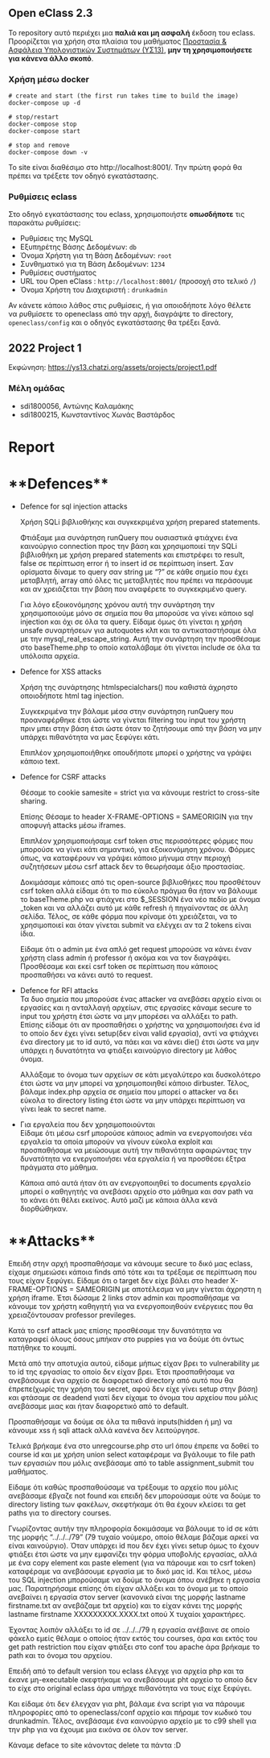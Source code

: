 ## Open eClass 2.3
 
Το repository αυτό περιέχει μια __παλιά και μη ασφαλή__ έκδοση του eclass.
Προορίζεται για χρήση στα πλαίσια του μαθήματος
[Προστασία & Ασφάλεια Υπολογιστικών Συστημάτων (ΥΣ13)](https://ys13.chatzi.org/), __μην τη
χρησιμοποιήσετε για κάνενα άλλο σκοπό__.
 
 
### Χρήση μέσω docker
```
# create and start (the first run takes time to build the image)
docker-compose up -d
 
# stop/restart
docker-compose stop
docker-compose start
 
# stop and remove
docker-compose down -v
```
 
To site είναι διαθέσιμο στο http://localhost:8001/. Την πρώτη φορά θα πρέπει να τρέξετε τον οδηγό εγκατάστασης.
 
 
### Ρυθμίσεις eclass
 
Στο οδηγό εγκατάστασης του eclass, χρησιμοποιήστε __οπωσδήποτε__ τις παρακάτω ρυθμίσεις:
 
- Ρυθμίσεις της MySQL
 - Εξυπηρέτης Βάσης Δεδομένων: `db`
 - Όνομα Χρήστη για τη Βάση Δεδομένων: `root`
 - Συνθηματικό για τη Βάση Δεδομένων: `1234`
- Ρυθμίσεις συστήματος
 - URL του Open eClass : `http://localhost:8001/` (προσοχή στο τελικό `/`)
 - Όνομα Χρήστη του Διαχειριστή : `drunkadmin`
 
Αν κάνετε κάποιο λάθος στις ρυθμίσεις, ή για οποιοδήποτε λόγο θέλετε να ρυθμίσετε
το openeclass από την αρχή, διαγράψτε το directory, `openeclass/config` και ο
οδηγός εγκατάστασης θα τρέξει ξανά.
 
## 2022 Project 1
 
Εκφώνηση: https://ys13.chatzi.org/assets/projects/project1.pdf
 
 
### Μέλη ομάδας
 
- sdi1800056, Αντώνης Καλαμάκης
- sdi1800215, Κωνσταντίνος Χωνάς Βαστάρδος
 
# Report
 
 
 
<h1> **Defences** </h1>
 
<ul>
<li> Defence for sql injection attacks</li>
 
Χρήση SQLi βιβλιοθήκης και συγκεκριμένα χρήση prepared statements.
  
Φτιάξαμε μια συνάρτηση runQuery που ουσιαστικά φτιάχνει ένα καινούργιο connection προς την βάση και χρησιμοποιεί την SQLi βιβλιοθήκη με χρήση prepared statements και επιστρέφει το result, false σε περίπτωση error ή το insert id σε περίπτωση insert. Σαν ορίσματα δίναμε το query σαν string με “?” σε κάθε σημείο που έχει μεταβλητή, array από όλες τις μεταβλητές που πρέπει να περάσουμε και αν χρειάζεται την βάση που αναφέρετε το συγκεκριμένο query. 
  
Για λόγο εξοικονόμησης χρόνου αυτή την συνάρτηση την χρησιμοποιούμε μόνο σε σημεία που θα μπορούσε να γίνει κάποιο sql injection και όχι σε όλα τα query. Είδαμε όμως ότι γίνεται η χρήση unsafe συναρτήσεων για autoquotes κλπ και τα αντικαταστήσαμε όλα με την mysql_real_escape_string.
Αυτή την συνάρτηση την προσθέσαμε στο baseTheme.php το οποίο καταλάβαμε ότι γίνεται include σε όλα τα υπόλοιπα αρχεία.
 
<li>Defence for XSS attacks</li>
 
Χρήση της συνάρτησης htmlspecialchars() που καθιστά άχρηστο οποιοδήποτε html tag injection.
 
Συγκεκριμένα την βάλαμε μέσα στην συνάρτηση runQuery που προαναφέρθηκε έτσι ώστε να γίνεται filtering του input του χρήστη πριν μπει στην βάση έτσι ώστε όταν το ζητήσουμε από την βάση να μην υπάρχει πιθανότητα να μας ξεφύγει κάτι.
 
Επιπλέον χρησιμοποιήθηκε  οπουδήποτε μπορεί ο χρήστης να γράψει κάποιο text.
 
 
<li>Defence for CSRF attacks</li>
 
Θέσαμε το cookie samesite = strict για να κάνουμε restrict to cross-site sharing.
 
Επίσης Θέσαμε to header X-FRAME-OPTIONS = SAMEORIGIN για την αποφυγή attacks μέσω iframes.
 
Επιπλέον χρησιμοποιήσαμε csrf token στις περισσότερες φόρμες που μπορούσε να γίνει κάτι σημαντικό, για εξοικονόμηση χρόνου. Φόρμες όπως, να καταφέρουν να γράψει κάποιο μήνυμα στην περιοχή συζητήσεων μέσω csrf attack δεν το θεωρήσαμε άξιο προστασίας.
  
Δοκιμάσαμε κάποιες από τις open-source βιβλιοθήκες που προσθέτουν csrf token αλλά είδαμε ότι το πιο εύκολο πράγμα θα ήταν να βάλουμε το baseTheme.php να φτιάχνει στο $_SESSION ένα νέο πεδίο με όνομα _token και να αλλάζει αυτό με κάθε refresh ή πηγαίνοντας σε άλλη σελίδα.  Τέλος, σε κάθε φόρμα που κρίναμε ότι χρειάζεται, να το χρησιμοποιεί και όταν γίνεται submit να ελέγχει αν τα 2 tokens είναι ίδια.
  
Είδαμε ότι ο admin με ένα απλό get request μπορούσε να κάνει έναν χρήστη class admin ή professor ή ακόμα και να τον διαγράψει. Προσθέσαμε και εκεί csrf token σε περίπτωση που κάποιος προσπαθήσει να κάνει αυτό το request. 
 
 
<li>Defence for RFI attacks</li>
Τα δυο σημεία που μπορούσε ένας attacker να ανεβάσει αρχείο είναι οι εργασίες και η ανταλλαγή αρχείων, στις εργασίες κάναμε secure το input του χρήστη έτσι ώστε να μην μπορέσει να αλλάξει το path. Επίσης είδαμε ότι αν προσπαθήσει ο χρήστης να χρησιμοποιήσει ένα id το οποίο δεν έχει γίνει setup(δεν είναι valid εργασία), αντί να φτιάχνει ένα directory με το id αυτό, να πάει και να κάνει die() έτσι ώστε να μην υπάρχει η δυνατότητα να φτιάξει καινούργιο directory με λάθος όνομα.
  
Αλλάξαμε το όνομα των αρχείων σε κάτι μεγαλύτερο και δυσκολότερο έτσι ώστε να μην μπορεί να χρησιμοποιηθεί κάποιο dirbuster. Τέλος, βάλαμε index.php αρχεία σε σημεία που μπορεί ο attacker να δει εύκολα το directory listing έτσι ώστε να μην υπάρχει περίπτωση να γίνει leak το secret name.  
 
<li>Για εργαλεία που δεν χρησιμοποιούνται</li>
Είδαμε ότι μέσω csrf μπορούσε κάποιος admin να ενεργοποιήσει νέα εργαλεία τα οποία μπορούν να γίνουν εύκολα exploit και προσπαθήσαμε να μειώσουμε αυτή την πιθανότητα αφαιρώντας την δυνατότητα να ενεργοποιήσει νέα εργαλεία ή να προσθέσει έξτρα πράγματα στο μάθημα.
  
Κάποια από αυτά ήταν ότι αν ενεργοποιηθεί το documents εργαλείο μπορεί ο καθηγητής να ανεβάσει αρχείο στο μάθημα και σαν path να το κάνει ότι θέλει εκείνος. Αυτό μαζί με κάποια άλλα κενά διορθώθηκαν. 
</ul>
 
<h1> **Attacks** </h1>
Επειδή στην αρχή προσπαθήσαμε να κάνουμε secure το δικό μας eclass, είχαμε σημειώσει κάποια finds από τότε και τα τρέξαμε σε περίπτωση που τους είχαν ξεφύγει. Είδαμε ότι ο target δεν είχε βάλει στο header  X-FRAME-OPTIONS = SAMEORIGIN με αποτέλεσμα να μην γίνεται άχρηστη η χρήση iframe. Έτσι δώσαμε 2 links στον admin και προσπαθήσαμε να κάνουμε τον χρήστη καθηγητή για να ενεργοποιηθούν ενέργειες που θα χρειαζόντουσαν professor previleges. 

Κατά το csrf attack μας επίσης προσθέσαμε την δυνατότητα να καταγραφεί όλους όσους μπήκαν στο puppies για να δούμε ότι όντως πατήθηκε το κουμπί.

Μετά από την αποτυχία αυτού, είδαμε μήπως είχαν βρει το vulnerability με το id της εργασίας το οποίο δεν είχαν βρει. Έτσι προσπαθήσαμε να ανεβάσουμε ένα αρχείο σε διαφορετικό directory από αυτό που θα έπρεπε(χωρίς την χρήση του secret, αφού δεν είχε γίνει setup στην βάση) και φτάσαμε σε deadend γιατί δεν είχαμε το όνομα του αρχείου που μόλις ανεβάσαμε μιας και ήταν διαφορετικό από το default.

Προσπαθήσαμε να δούμε σε όλα τα πιθανά inputs(hidden ή μη) να κάνουμε xss ή sqli attack αλλά κανένα δεν λειτούργησε.

Τελικά βρήκαμε ένα στο unregcourse.php στο url όπου έπρεπε να δοθεί το course id και με χρήση union select καταφέραμε να βγάλουμε το file path των εργασιών που μόλις ανεβάσαμε από το table assignment_submit του μαθήματος.

Είδαμε ότι καθώς προσπαθούσαμε να τρέξουμε το αρχείο που μόλις ανεβάσαμε έβγαζε not found και επειδή δεν μπορούσαμε ούτε να δούμε το directory listing των φακέλων, σκεφτήκαμε ότι θα έχουν κλείσει τα get paths για το directory courses. 

Γνωρίζοντας αυτήν την πληροφορία δοκιμάσαμε να βάλουμε το id σε κάτι της μορφής “../../../79” (79 τυχαίο νούμερο, οποίο θέλαμε βάζαμε αρκεί να είναι καινούργιο). Όταν υπάρχει id που δεν έχει γίνει setup όμως το έχουν φτιάξει έτσι ώστε να μην εμφανίζει την φόρμα υποβολής εργασίας, αλλά με ένα copy element και paste element (για να πάρουμε και το csrf token) καταφέραμε να ανεβάσουμε εργασία με το δικό μας id.  Kαι τέλος,  μέσω του SQL injection μπορούσαμε να δούμε το όνομα όπου ανέβηκε η εργασία μας. Παρατηρήσαμε επίσης ότι είχαν αλλάξει και το όνομα με το οποίο ανεβαίνει η εργασία στον server (κανονικά είναι της μορφής lastname firstname.txt αν ανεβάζαμε txt αρχείο) και το είχαν κάνει της μορφής lastname firstname ΧΧΧΧΧΧΧΧΧ.ΧΧΧΧ.txt οπού Χ τυχαίοι χαρακτήρες. 

Έχοντας λοιπόν αλλάξει το id σε ../../../79 η εργασία ανέβαινε σε οποίο φάκελο εμείς θέλαμε ο οποίος ήταν εκτός του courses, άρα και εκτός του get path restriction που είχαν φτιάξει στο conf του apache άρα βρήκαμε το path και το όνομα του αρχείου.

Επειδή από το default version του eclass έλεγχε για αρχεία php και τα έκανε μη-executable σκεφτήκαμε να ανεβάσουμε pht αρχείο το οποίο δεν το είχε στο original eclass άρα υπήρχε πιθανότητα να τους είχε ξεφύγει. 

Και είδαμε ότι δεν έλεγχαν για pht, βάλαμε ένα script για να πάρουμε πληροφορίες από το openeclass/conf αρχείο και πήραμε τον κωδικό του drunkadmin. 
Τέλος, ανεβάσαμε ένα καινούργιο αρχείο με το c99 shell για την php για να έχουμε μια εικόνα σε όλον τον server.

Κάναμε deface το site κάνοντας delete τα πάντα :D

